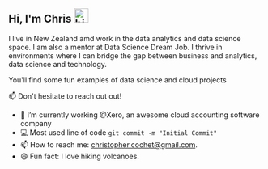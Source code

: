 ## Hi, I'm Chris <img src="https://user-images.githubusercontent.com/1303154/88677602-1635ba80-d120-11ea-84d8-d263ba5fc3c0.gif" width="28px" alt="hi">

I live in New Zealand amd work in the data analytics and data science space. I am also a mentor at Data Science Dream Job.
I thrive in environments where I can bridge the gap between business and analytics, data science and technology.

You'll find some fun examples of data science and cloud projects

:mailbox: Don't hesitate to reach out out!


- 🔭 I’m currently working @Xero, an awesome cloud accounting software company
- :computer: Most used line of code `git commit -m "Initial Commit"`
- 📫 How to reach me: christopher.cochet@gmail.com.
- 😄 Fun fact: I love hiking volcanoes.
